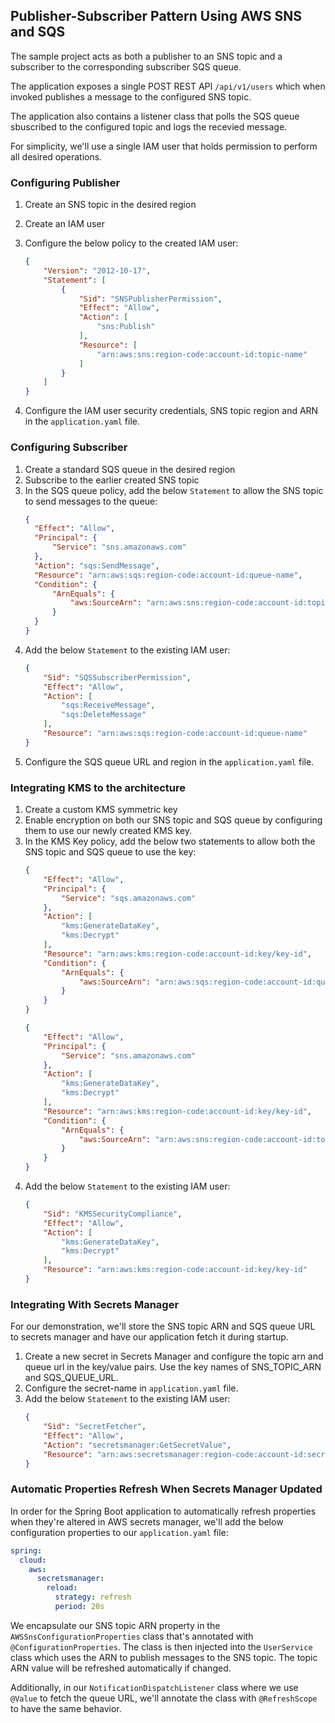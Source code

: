 ## Publisher-Subscriber Pattern Using AWS SNS and SQS

The sample project acts as both a publisher to an SNS topic and a subscriber to the corresponding subscriber SQS queue.

The application exposes a single POST REST API `/api/v1/users` which when invoked publishes a message to the configured SNS topic.

The application also contains a listener class that polls the SQS queue sbuscribed to the configured topic and logs the recevied message.

For simplicity, we'll use a single IAM user that holds permission to perform all desired operations.

### Configuring Publisher
1. Create an SNS topic in the desired region
2. Create an IAM user
3. Configure the below policy to the created IAM user:

    ```json
    {
        "Version": "2012-10-17",
        "Statement": [
            {
                "Sid": "SNSPublisherPermission",
                "Effect": "Allow",
                "Action": [
                    "sns:Publish"
                ],
                "Resource": [
                    "arn:aws:sns:region-code:account-id:topic-name"
                ]
            }
        ]
    }
    ```
4. Configure the IAM user security credentials, SNS topic region and ARN in the `application.yaml` file.

### Configuring Subscriber
1. Create a standard SQS queue in the desired region
2. Subscribe to the earlier created SNS topic
3. In the SQS queue policy, add the below `Statement` to allow the SNS topic to send messages to the queue:
    ```json
   {
      "Effect": "Allow",
      "Principal": {
          "Service": "sns.amazonaws.com"
      },
      "Action": "sqs:SendMessage",
      "Resource": "arn:aws:sqs:region-code:account-id:queue-name",
      "Condition": {
          "ArnEquals": {
              "aws:SourceArn": "arn:aws:sns:region-code:account-id:topic-name"
          }
      }
    }
    ```
4. Add the below `Statement` to the existing IAM user:
    ```json
    {
        "Sid": "SQSSubscriberPermission",
        "Effect": "Allow",
        "Action": [
            "sqs:ReceiveMessage",
            "sqs:DeleteMessage"
        ],
        "Resource": "arn:aws:sqs:region-code:account-id:queue-name"
    }
    ```
5. Configure the SQS queue URL and region in the `application.yaml` file.

### Integrating KMS to the architecture
1. Create a custom KMS symmetric key
2. Enable encryption on both our SNS topic and SQS queue by configuring them to use our newly created KMS key.
3. In the KMS Key policy, add the below two statements to allow both the SNS topic and SQS queue to use the key:
    ```json
    {
        "Effect": "Allow",
        "Principal": {
            "Service": "sqs.amazonaws.com"
        },
        "Action": [
            "kms:GenerateDataKey",
            "kms:Decrypt"
        ],
        "Resource": "arn:aws:kms:region-code:account-id:key/key-id",
        "Condition": {
            "ArnEquals": {
                "aws:SourceArn": "arn:aws:sqs:region-code:account-id:queue-name"
            }
        }
    }
    ```
    ```json
    {
        "Effect": "Allow",
        "Principal": {
            "Service": "sns.amazonaws.com"
        },
        "Action": [
            "kms:GenerateDataKey",
            "kms:Decrypt"
        ],
        "Resource": "arn:aws:kms:region-code:account-id:key/key-id",
        "Condition": {
            "ArnEquals": {
                "aws:SourceArn": "arn:aws:sns:region-code:account-id:topic-name"
            }
        }
    }
    ```
4. Add the below `Statement` to the existing IAM user:
    ```json
    {
        "Sid": "KMSSecurityCompliance",
        "Effect": "Allow",
        "Action": [
            "kms:GenerateDataKey",
            "kms:Decrypt"
        ],
        "Resource": "arn:aws:kms:region-code:account-id:key/key-id"
    }
    ```
   
### Integrating With Secrets Manager

For our demonstration, we'll store the SNS topic ARN and SQS queue URL to secrets manager and have our application fetch it during startup.

1. Create a new secret in Secrets Manager and configure the topic arn and queue url in the key/value pairs. Use the key names of SNS_TOPIC_ARN and SQS_QUEUE_URL.
2. Configure the secret-name in `application.yaml` file.
3. Add the below `Statement` to the existing IAM user:
    ```json
    {
        "Sid": "SecretFetcher",
        "Effect": "Allow",
        "Action": "secretsmanager:GetSecretValue",
        "Resource": "arn:aws:secretsmanager:region-code:account-id:secret:secret-name"
    }
    ```
   
### Automatic Properties Refresh When Secrets Manager Updated

In order for the Spring Boot application to automatically refresh properties when they're altered in AWS secrets manager, we'll add the below configuration properties to our `application.yaml` file:

```yaml
spring:
  cloud:
    aws:
      secretsmanager:
        reload:
          strategy: refresh
          period: 20s
``` 

We encapsulate our SNS topic ARN property in the `AWSSnsConfigurationProperties` class that's annotated with `@ConfigurationProperties`. The class is then injected into the `UserService` class which uses the ARN to publish messages to the SNS topic. The topic ARN value will be refreshed automatically if changed.

Additionally, in our `NotificationDispatchListener` class where we use `@Value` to fetch the queue URL, we'll annotate the class with `@RefreshScope` to have the same behavior.